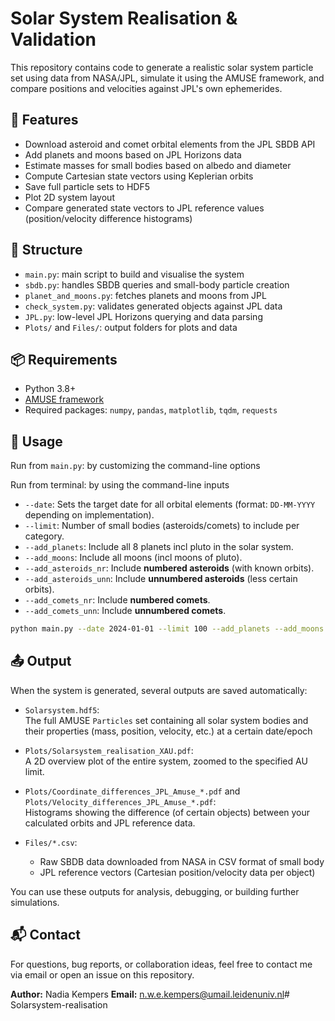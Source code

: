 # Solar System Realisation & Validation

This repository contains code to generate a realistic solar system particle set using data from NASA/JPL, simulate it using the AMUSE framework, and compare positions and velocities against JPL's own ephemerides.

## 🚀 Features

- Download asteroid and comet orbital elements from the JPL SBDB API
- Add planets and moons based on JPL Horizons data
- Estimate masses for small bodies based on albedo and diameter
- Compute Cartesian state vectors using Keplerian orbits
- Save full particle sets to HDF5
- Plot 2D system layout
- Compare generated state vectors to JPL reference values (position/velocity difference histograms)

## 🧠 Structure

- `main.py`: main script to build and visualise the system
- `sbdb.py`: handles SBDB queries and small-body particle creation
- `planet_and_moons.py`: fetches planets and moons from JPL
- `check_system.py`: validates generated objects against JPL data
- `JPL.py`: low-level JPL Horizons querying and data parsing
- `Plots/` and `Files/`: output folders for plots and data

## 📦 Requirements

- Python 3.8+
- [AMUSE framework](https://amusecode.github.io/)
- Required packages: `numpy`, `pandas`, `matplotlib`, `tqdm`, `requests`

## 🔧 Usage

Run from `main.py`: by customizing the command-line options

Run from terminal: by using the command-line inputs

- `--date`: Sets the target date for all orbital elements (format: `DD-MM-YYYY` depending on implementation).
- `--limit`: Number of small bodies (asteroids/comets) to include per category.
- `--add_planets`: Include all 8 planets incl pluto in the solar system.
- `--add_moons`: Include all moons (incl moons of pluto).
- `--add_asteroids_nr`: Include **numbered asteroids** (with known orbits).
- `--add_asteroids_unn`: Include **unnumbered asteroids** (less certain orbits).
- `--add_comets_nr`: Include **numbered comets**.
- `--add_comets_unn`: Include **unnumbered comets**.

```bash
python main.py --date 2024-01-01 --limit 100 --add_planets --add_moons --add_asteroids_nr --add_asteroids_unn --add_comets_nr --add_comets_unn
```

## 📤 Output

When the system is generated, several outputs are saved automatically:

- `Solarsystem.hdf5`:  
  The full AMUSE `Particles` set containing all solar system bodies and their properties (mass, position, velocity, etc.) at a certain date/epoch

- `Plots/Solarsystem_realisation_XAU.pdf`:  
  A 2D overview plot of the entire system, zoomed to the specified AU limit.

- `Plots/Coordinate_differences_JPL_Amuse_*.pdf` and `Plots/Velocity_differences_JPL_Amuse_*.pdf`:  
  Histograms showing the difference (of certain objects) between your calculated orbits and JPL reference data.

- `Files/*.csv`:  
  - Raw SBDB data downloaded from NASA in CSV format of small body  
  - JPL reference vectors (Cartesian position/velocity data per object)

You can use these outputs for analysis, debugging, or building further simulations.

## 📬 Contact

For questions, bug reports, or collaboration ideas, feel free to contact me via email or open an issue on this repository.

**Author:** Nadia Kempers 
**Email:** n.w.e.kempers@umail.leidenuniv.nl# Solarsystem-realisation
